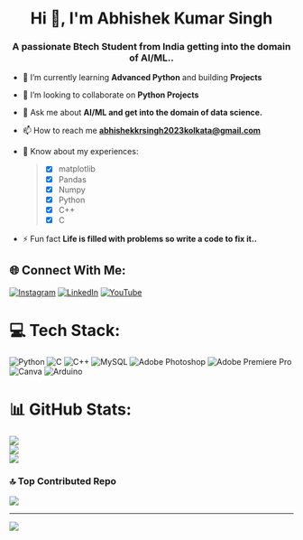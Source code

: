<h1 align="center">Hi 👋, I'm Abhishek Kumar Singh</h1>
<h3 align="center">A passionate Btech Student from India getting into the domain of AI/ML..</h3>

- 🌱 I’m currently learning **Advanced Python** and building **Projects**

- 👯 I’m looking to collaborate on **Python Projects**

- 💬 Ask me about **AI/ML and get into the domain of data science.**

- 📫 How to reach me **abhishekkrsingh2023kolkata@gmail.com**

- 📄 Know about my experiences:
    > * [x] matplotlib
    > * [x] Pandas
    > * [x] Numpy
    > * [x] Python
    > * [x] C++
    > * [x] C

- ⚡ Fun fact **Life is filled with problems so write a code to fix it..**
## 🌐 Connect With Me:
[![Instagram](https://img.shields.io/badge/Instagram-%23E4405F.svg?logo=Instagram&logoColor=white)](https://instagram.com/abhishek_singh_2138) [![LinkedIn](https://img.shields.io/badge/LinkedIn-%230077B5.svg?logo=linkedin&logoColor=white)](https://linkedin.com/in/abhishek-kumar-singh-a12590231) [![YouTube](https://img.shields.io/badge/YouTube-%23FF0000.svg?logo=YouTube&logoColor=white)](https://youtube.com/@@TechQuesters-Ai) 

# 💻 Tech Stack:
![Python](https://img.shields.io/badge/python-3670A0?style=for-the-badge&logo=python&logoColor=ffdd54)
![C](https://img.shields.io/badge/c-%2300599C.svg?style=for-the-badge&logo=c&logoColor=white) ![C++](https://img.shields.io/badge/c++-%2300599C.svg?style=for-the-badge&logo=c%2B%2B&logoColor=white) ![MySQL](https://img.shields.io/badge/mysql-4479A1.svg?style=for-the-badge&logo=mysql&logoColor=white) ![Adobe Photoshop](https://img.shields.io/badge/adobe%20photoshop-%2331A8FF.svg?style=for-the-badge&logo=adobe%20photoshop&logoColor=white) ![Adobe Premiere Pro](https://img.shields.io/badge/Adobe%20Premiere%20Pro-9999FF.svg?style=for-the-badge&logo=Adobe%20Premiere%20Pro&logoColor=white) ![Canva](https://img.shields.io/badge/Canva-%2300C4CC.svg?style=for-the-badge&logo=Canva&logoColor=white) ![Arduino](https://img.shields.io/badge/-Arduino-00979D?style=for-the-badge&logo=Arduino&logoColor=white)
# 📊 GitHub Stats:
![](https://github-readme-stats.vercel.app/api?username=Abhishekkrsingh2023&theme=shades-of-purple&hide_border=false&include_all_commits=false&count_private=false)<br/>
![](https://github-readme-streak-stats.herokuapp.com/?user=Abhishekkrsingh2023&theme=shades-of-purple&hide_border=false)<br/>
![](https://github-readme-stats.vercel.app/api/top-langs/?username=Abhishekkrsingh2023&theme=shades-of-purple&hide_border=false&include_all_commits=false&count_private=false&layout=compact)

### 🔝 Top Contributed Repo
![](https://github-contributor-stats.vercel.app/api?username=Abhishekkrsingh2023&limit=5&theme=dark&combine_all_yearly_contributions=true)

---
[![](https://visitcount.itsvg.in/api?id=Abhishekkrsingh2023&icon=0&color=0)](https://visitcount.itsvg.in)

<!-- Proudly created with GPRM ( https://gprm.itsvg.in ) -->